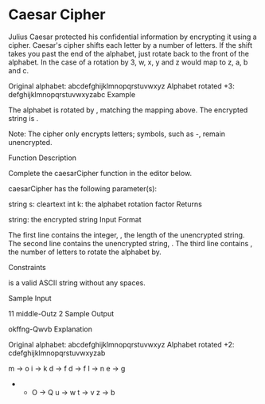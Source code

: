 # Caesar Cipher

Julius Caesar protected his confidential information by encrypting it using a cipher. Caesar's cipher shifts each letter by a number of letters. If the shift takes you past the end of the alphabet, just rotate back to the front of the alphabet. In the case of a rotation by 3, w, x, y and z would map to z, a, b and c.

Original alphabet: abcdefghijklmnopqrstuvwxyz
Alphabet rotated +3: defghijklmnopqrstuvwxyzabc
Example

The alphabet is rotated by , matching the mapping above. The encrypted string is .

Note: The cipher only encrypts letters; symbols, such as -, remain unencrypted.

Function Description

Complete the caesarCipher function in the editor below.

caesarCipher has the following parameter(s):

string s: cleartext
int k: the alphabet rotation factor
Returns

string: the encrypted string
Input Format

The first line contains the integer, , the length of the unencrypted string.
The second line contains the unencrypted string, .
The third line contains , the number of letters to rotate the alphabet by.

Constraints

is a valid ASCII string without any spaces.

Sample Input

11
middle-Outz
2
Sample Output

okffng-Qwvb
Explanation

Original alphabet: abcdefghijklmnopqrstuvwxyz
Alphabet rotated +2: cdefghijklmnopqrstuvwxyzab

m -> o
i -> k
d -> f
d -> f
l -> n
e -> g

- - O -> Q
    u -> w
    t -> v
    z -> b

